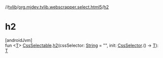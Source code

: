 //[tvlib](../../index.md)/[org.mjdev.tvlib.webscrapper.select.html5](index.md)/[h2](h2.md)

# h2

[androidJvm]\
fun &lt;[T](h2.md)&gt; [CssSelectable](../org.mjdev.tvlib.webscrapper.select/-css-selectable/index.md).[h2](h2.md)(cssSelector: [String](https://kotlinlang.org/api/latest/jvm/stdlib/kotlin/-string/index.html) = &quot;&quot;, init: [CssSelector](../org.mjdev.tvlib.webscrapper.select/-css-selector/index.md).() -&gt; [T](h2.md)): [T](h2.md)
